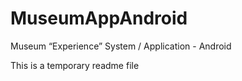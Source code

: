 MuseumAppAndroid
================

Museum “Experience” System / Application - Android 

This is a temporary readme file



